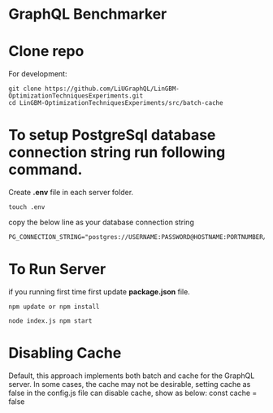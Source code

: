 # GraphQL Benchmarker


# Clone repo

For development:
```
git clone https://github.com/LiUGraphQL/LinGBM-OptimizationTechniquesExperiments.git
cd LinGBM-OptimizationTechniquesExperiments/src/batch-cache

```


# To setup PostgreSql database connection string run following command.

Create __.env__ file in each server folder.
```
touch .env
```

copy the below line as your database connection string
```
PG_CONNECTION_STRING="postgres://USERNAME:PASSWORD@HOSTNAME:PORTNUMBER/DATABASENAME"
```

# To Run Server 

if you running first time first update __package.json__ file.

```
npm update or npm install
```

```
node index.js npm start

```

# Disabling Cache

Default, this approach implements both batch and cache for the GraphQL server. In some cases, the cache may not be desirable, setting cache as false in the config.js file can disable cache, show as below:
const cache = false